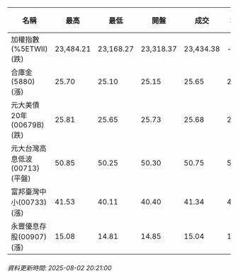 | 名稱 | 最高 | 最低 | 開盤 | 成交 | 均價 | 成交金額(億) | 昨收 | 漲跌幅 | 漲跌 | 總量 | 昨量 | 振幅 |
| -------- | -------- | -------- | -------- |-------- | -------- | -------- |-------- |-------- |-------- | -------- | -------- |-------- |
|加權指數(%5ETWII) (跌)|23,484.21|23,168.27|23,318.37|23,434.38|-|3,929.84|23,542.52|0.46%|108.14|6,900,629|0|1.34%|
|合庫金(5880) (漲)|25.70|25.10|25.15|25.65|25.49|2.41|25.40|0.98%|0.25|9,460|10,982|2.36%|
|元大美債20年(00679B) (跌)|25.81|25.65|25.73|25.68|25.71|12.61|25.75|0.27%|0.07|49,064|54,825|0.62%|
|元大台灣高息低波(00713) (平盤)|50.85|50.25|50.30|50.75|50.66|4.65|50.75|0.00%|0.00|9,177|9,000|1.18%|
|富邦臺灣中小(00733) (漲)|41.53|40.11|40.40|41.34|41.21|0.856|40.70|1.57%|0.64|2,078|1,388|3.49%|
|永豐優息存股(00907) (漲)|15.08|14.81|14.85|15.04|15.05|0.238|14.97|0.47%|0.07|1,584|1,263|1.80%|
###### 資料更新時間: 2025-08-02 20:21:00